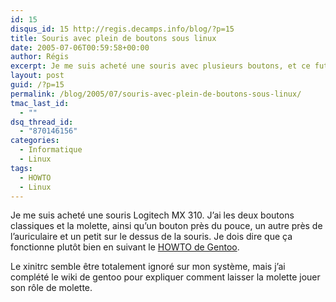 ```yaml
---
id: 15
disqus_id: 15 http://regis.decamps.info/blog/?p=15
title: Souris avec plein de boutons sous linux
date: 2005-07-06T00:59:58+00:00
author: Régis
excerpt: Je me suis acheté une souris avec plusieurs boutons, et ce fut très simple à faire foncionner sous linux.
layout: post
guid: /?p=15
permalink: /blog/2005/07/souris-avec-plein-de-boutons-sous-linux/
tmac_last_id:
  - ""
dsq_thread_id:
  - "870146156"
categories:
  - Informatique
  - Linux
tags:
  - HOWTO
  - Linux
---
```

Je me suis acheté une souris Logitech MX 310. J’ai les deux boutons classiques et la molette, ainsi qu’un bouton près du pouce, un autre près de l’auriculaire et un petit sur le dessus de la souris. Je dois dire que ça fonctionne plutôt bien en suivant le [HOWTO de Gentoo](http://gentoo-wiki.com/HOWTO_Mouse_Nav_Buttons). 

Le xinitrc semble être totalement ignoré sur mon système, mais j’ai complété le wiki de gentoo pour expliquer comment laisser la molette jouer son rôle de molette.
